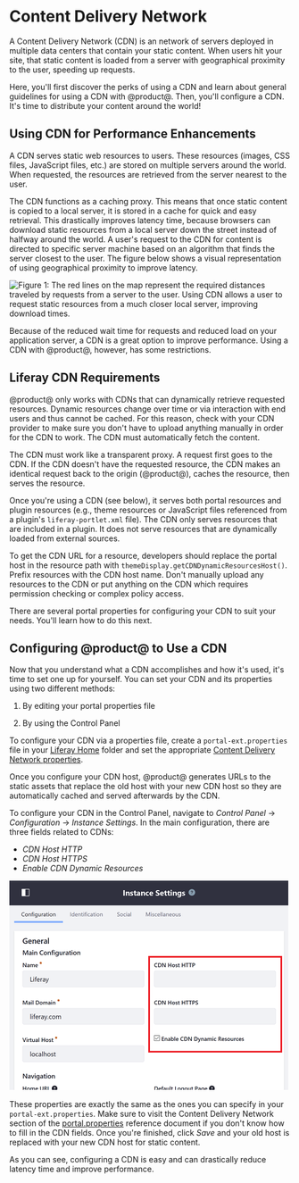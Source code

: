 # Content Delivery Network [](id=content-delivery-network)

A Content Delivery Network (CDN) is an network of servers deployed in multiple
data centers that contain your static content. When users hit your site, that
static content is loaded from a server with geographical proximity to the user,
speeding up requests. 

Here, you'll first discover the perks of using a CDN and learn about general
guidelines for using a CDN with @product@. Then, you'll configure a CDN. It's
time to distribute your content around the world!

## Using CDN for Performance Enhancements [](id=using-cdn-for-performance-enhancements)

A CDN serves static web resources to users. These resources (images, CSS files,
JavaScript files, etc.) are stored on multiple servers around the world. When
requested, the resources are retrieved from the server nearest to the user.

The CDN functions as a caching proxy. This means that once static content is
copied to a local server, it is stored in a cache for quick and easy retrieval.
This drastically improves latency time, because browsers can download static
resources from a local server down the street instead of halfway around the
world. A user's request to the CDN for content is directed to specific server
machine based on an algorithm that finds the server closest to the user. The
figure below shows a visual representation of using geographical proximity to
improve latency.

![Figure 1: The red lines on the map represent the required distances traveled by requests from a server to the user. Using CDN allows a user to request static resources from a much closer local server, improving download times.](../../../images/cdn-map.png)

Because of the reduced wait time for requests and reduced load on your
application server, a CDN is a great option to improve performance. Using a CDN
with @product@, however, has some restrictions.

## Liferay CDN Requirements [](id=liferay-cdn-requirements)

@product@ only works with CDNs that can dynamically retrieve requested
resources. Dynamic resources change over time or via interaction with end users
and thus cannot be cached. For this reason, check with your CDN provider to make
sure you don't have to upload anything manually in order for the CDN to work.
The CDN must automatically fetch the content.

The CDN must work like a transparent proxy. A request first goes to the CDN. If
the CDN doesn't have the requested resource, the CDN makes an identical request
back to the origin (@product@), caches the resource, then serves the resource.

Once you're using a CDN (see below), it serves both portal resources and plugin
resources (e.g., theme resources or JavaScript files referenced from a plugin's
`liferay-portlet.xml` file). The CDN only serves resources that are included in
a plugin. It does not serve resources that are dynamically loaded from external
sources.

To get the CDN URL for a resource, developers should replace the portal host in
the resource path with `themeDisplay.getCDNDynamicResourcesHost()`. Prefix
resources with the CDN host name. Don't manually upload any resources to the CDN
or put anything on the CDN which requires permission checking or complex policy
access.

There are several portal properties for configuring your CDN to suit your
needs. You'll learn how to do this next.

## Configuring @product@ to Use a CDN [](id=configuring-liferay-to-use-a-cdn)

Now that you understand what a CDN accomplishes and how it's used, it's time to
set one up for yourself. You can set your CDN and its properties using two
different methods:

1. By editing your portal properties file

2. By using the Control Panel

To configure your CDN via a properties file, create a
`portal-ext.properties` file in your
[Liferay Home](/discover/deployment/-/knowledge_base/7-1/installing-product#liferay-home)
folder and set the appropriate
[Content Delivery Network properties](@platform-ref@/7.1-latest/propertiesdoc/portal.properties.html#Content%20Delivery%20Network).

Once you configure your CDN host, @product@ generates URLs to the static assets
that replace the old host with your new CDN host so they are automatically
cached and served afterwards by the CDN.

To configure your CDN in the Control Panel, navigate to *Control Panel* &rarr;
*Configuration* &rarr; *Instance Settings*. In the main configuration, there are
three fields related to CDNs:

- *CDN Host HTTP*
- *CDN Host HTTPS*
- *Enable CDN Dynamic Resources*

![Figure 2: The Control Panel lets you configure your portal's CDN.](../../../images/cdn-control-panel.png)

These properties are exactly the same as the ones you can specify in your
`portal-ext.properties`. Make sure to visit the Content Delivery Network section
of the
[portal.properties](@platform-ref@/7.1-latest/propertiesdoc/portal.properties.html#Content%20Delivery%20Network)
reference document if you don't know how to fill in the CDN fields. Once you're
finished, click *Save* and your old host is replaced with your new CDN host for
static content.

As you can see, configuring a CDN is easy and can drastically reduce latency
time and improve performance.
